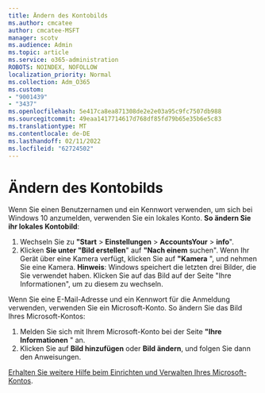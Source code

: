 ```yaml
---
title: Ändern des Kontobilds
ms.author: cmcatee
author: cmcatee-MSFT
manager: scotv
ms.audience: Admin
ms.topic: article
ms.service: o365-administration
ROBOTS: NOINDEX, NOFOLLOW
localization_priority: Normal
ms.collection: Adm_O365
ms.custom:
- "9001439"
- "3437"
ms.openlocfilehash: 5e417ca8ea871308de2e2e03a95c9fc7507db988
ms.sourcegitcommit: 49eaa1417714617d768df85fd79b65e35b6e5c83
ms.translationtype: MT
ms.contentlocale: de-DE
ms.lasthandoff: 02/11/2022
ms.locfileid: "62724502"
---
```

# <a name="change-account-picture"></a>Ändern des Kontobilds

Wenn Sie einen Benutzernamen und ein Kennwort verwenden, um sich bei Windows 10 anzumelden, verwenden Sie ein lokales Konto. **So ändern Sie ihr lokales Kontobild**:

1. Wechseln Sie zu **"Start** >  **Einstellungen** >  **AccountsYour** >  **info**".
2. Klicken **Sie unter "Bild erstellen**" auf **"Nach einem** suchen". Wenn Ihr Gerät über eine Kamera verfügt, klicken Sie auf **"Kamera** ", und nehmen Sie eine Kamera. 
    **Hinweis**: Windows speichert die letzten drei Bilder, die Sie verwendet haben. Klicken Sie auf das Bild auf der Seite "Ihre Informationen", um zu diesem zu wechseln.

Wenn Sie eine E-Mail-Adresse und ein Kennwort für die Anmeldung verwenden, verwenden Sie ein Microsoft-Konto. So ändern Sie das Bild Ihres Microsoft-Kontos:

1. Melden Sie sich mit Ihrem Microsoft-Konto bei der Seite **"Ihre Informationen** " an.
2. Klicken Sie auf **Bild hinzufügen** oder **Bild ändern**, und folgen Sie dann den Anweisungen.

[Erhalten Sie weitere Hilfe beim Einrichten und Verwalten Ihres Microsoft-Kontos](https://support.microsoft.com/products/microsoft-account?category=manage-account).
